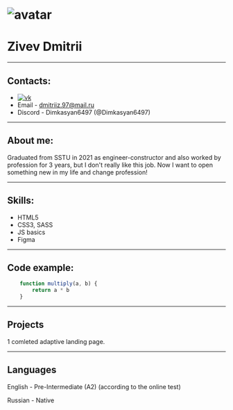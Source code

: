 # ![avatar](https://sun6-20.userapi.com/s/v1/ig1/VQKe3RzLSuuh11zRfwxWg2MDd4jFIkM1vvloSlHQ3zzIq1BOO6DbAUVMPphV6C3HZyseEM96.jpg?size=200x200&quality=96&crop=0,0,2160,2160&ava=1)

# Zivev Dmitrii

---

## Contacts:

- [![vk](https://www.knor.ru/vk.gif)](https://vk.com/dimkasyan6497)
- Email - <dmitriiz.97@mail.ru>
- Discord - Dimkasyan6497 (@Dimkasyan6497)

---

## About me:

Graduated from SSTU in 2021 as engineer-constructor and also worked by profession for 3 years, but I don't really like this job. Now I want to open something new in my life and change profession!

---

## Skills:

- HTML5
- CSS3, SASS
- JS basics
- Figma

---

## Code example:

```js
    function multiply(a, b) {
        return a * b
    }
```

---

## Projects

1 comleted adaptive landing page.

---

## Languages
English - Pre-Intermediate (A2) (according to the online test)

Russian - Native